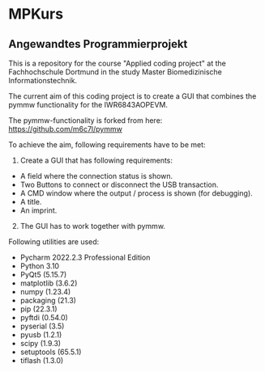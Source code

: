 # MPKurs
## Angewandtes Programmierprojekt

This is a repository for the course "Applied coding project" at the Fachhochschule Dortmund in the study Master Biomedizinische Informationstechnik.

The current aim of this coding project is to create a GUI that combines the pymmw functionality for the IWR6843AOPEVM.

The pymmw-functionality is forked from here: https://github.com/m6c7l/pymmw

To achieve the aim, following requirements have to be met:
1. Create a GUI that has following requirements:
  - A field where the connection status is shown.
  - Two Buttons to connect or disconnect the USB transaction.
  - A CMD window where the output / process is shown (for debugging).
  - A title.
  - An imprint.
2. The GUI has to work together with pymmw.

Following utilities are used:
- Pycharm 2022.2.3 Professional Edition
- Python 3.10
- PyQt5 (5.15.7)
- matplotlib (3.6.2)
- numpy (1.23.4)
- packaging (21.3)
- pip (22.3.1)
- pyftdi (0.54.0)
- pyserial (3.5)
- pyusb (1.2.1)
- scipy (1.9.3)
- setuptools (65.5.1)
- tiflash (1.3.0)
